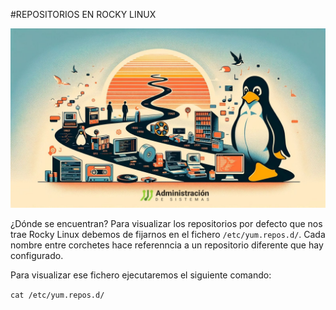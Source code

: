 #REPOSITORIOS EN ROCKY LINUX

![Repositorios](img/repositorios.jpg)

¿Dónde se encuentran?
Para visualizar los repositorios por defecto que nos trae Rocky Linux debemos de fijarnos en el fichero `/etc/yum.repos.d/`. Cada nombre entre corchetes hace referenncia a un repositorio diferente que hay configurado.

Para visualizar ese fichero ejecutaremos el siguiente comando:

```cat /etc/yum.repos.d/```
